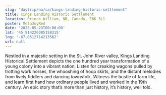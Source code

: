 ```yaml
---
slug: "daytrip/na/ca/kings-landing-historic-settlement"
title: Kings Landing Historic Settlement
location: Prince William, NB, Canada, E6K 3L1
poster: MelaJoyRed
date: '2025-05-23T00:00:00'
lat: '45.914226385158315'
lng: '-67.0512714213562'
url: null
---
```


Nestled in a majestic setting in the St. John River valley, Kings Landing Historical Settlement depicts the one hundred year transformation of a young colony into a vibrant nation. Listen for creaking wagons pulled by trotting work horses, the whooshing of hoop skirts, and the distant melodies from lively fiddlers and dancing townsfolk. Witness the bustle of farm life, and learn first hand how ordinary people lived and worked in the 19th century. An epic story that’s more than just history, it’s history, well told.
